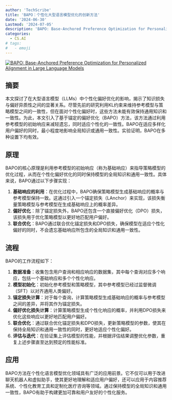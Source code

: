 ```yaml
---
author: 'TechScribe'
title: 'BAPO：个性化大型语言模型优化的创新方法'
date: '2024-06-30'
Lastmod: '2024-07-05'
description: 'BAPO: Base-Anchored Preference Optimization for Personalized Alignment in Large Language Models'
categories:
  - CS.AI
# tags:
#   - emoji
---
```


[![BAPO: Base-Anchored Preference Optimization for Personalized Alignment in Large Language Models](https://arxiv-research-1301205113.cos.ap-guangzhou.myqcloud.com/images/2407.00693v1.pdf_0.jpg)](https://arxiv.org/abs/2407.00693v1)

## 摘要

本文探讨了在大型语言模型（LLMs）中个性化偏好优化的影响，揭示了知识损失与偏好异质性之间的显著关系。尽管先前的研究利用KL约束来维持参考模型与策略模型之间的一致性，但在面对个性化偏好时，这些方法未能有效保持通用知识和一致性。为此，本文引入了基于锚定的偏好优化（BAPO）方法，该方法通过利用参考模型的初始响应来减轻遗忘，同时适应个性化的一致性。BAPO在适应多样化用户偏好的同时，最小程度地影响全局知识或通用一致性。实验证明，BAPO在多种设置下均有效。<!--more-->

## 原理

BAPO的核心原理是利用参考模型的初始响应（称为基础响应）来指导策略模型的优化过程，从而在个性化偏好优化的同时保持模型的全局知识和通用一致性。具体来说，BAPO通过以下步骤实现：
1. **基础响应的利用**：在优化过程中，BAPO确保策略模型生成基础响应的概率与参考模型保持一致。这通过引入一个锚定损失（LAnchor）来实现，该损失衡量策略模型与参考模型在生成基础响应上的概率差异。
2. **偏好优化**：除了锚定损失外，BAPO还包含一个直接偏好优化（DPO）损失，该损失用于优化策略模型以更好地匹配用户偏好。
3. **联合优化**：BAPO通过联合优化锚定损失和DPO损失，确保模型在适应个性化偏好的同时，不会遗忘基础响应所包含的全局知识和通用一致性。

## 流程

BAPO的工作流程如下：
1. **数据准备**：收集包含用户查询和相应响应的数据集，其中每个查询对应多个响应，包括一个基础响应和多个个性化响应。
2. **模型初始化**：初始化参考模型和策略模型，其中参考模型已经过监督微调（SFT）以对齐通用人类偏好。
3. **锚定损失计算**：对于每个查询，计算策略模型生成基础响应的概率与参考模型之间的差异，并将其作为锚定损失。
4. **偏好优化损失计算**：计算策略模型生成个性化响应的概率，并利用DPO损失来优化这些响应以更好地匹配用户偏好。
5. **联合优化**：通过联合优化锚定损失和DPO损失，更新策略模型的参数，使其在保持全局知识和通用一致性的同时，更好地适应个性化偏好。
6. **评估与迭代**：在验证集上评估模型的性能，并根据评估结果调整优化参数，重复上述步骤直至达到预定的性能标准。

## 应用

BAPO方法在个性化语言模型优化领域具有广泛的应用前景。它不仅可以用于改进聊天机器人和虚拟助手，使其更好地理解和适应用户偏好，还可以应用于内容推荐系统、个性化教育工具和定制化医疗咨询等领域。通过保持模型的全局知识和通用一致性，BAPO有助于构建更加可靠和用户友好的个性化服务。